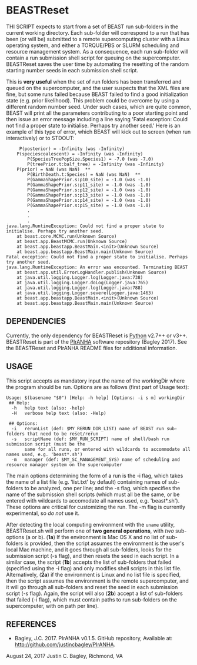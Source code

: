 # BEASTReset

THI SCRIPT expects to start from a set of BEAST run sub-folders in the current working directory. Each sub-folder will correspond to a run that has been (or will be) submitted to a remote supercomputing cluster with a Linux operating system, and either a TORQUE/PBS or SLURM scheduling and resource management system. As a consequence, each run sub-folder will contain a run submission shell script for queuing on the supercomputer. BEASTReset saves the user time by automating the resetting of the random starting number seeds in each submission shell script. 

This is **very useful** when the set of run folders has been transferred and queued on the supercomputer, and the user suspects that the XML files are fine, but some runs failed because BEAST failed to find a good initialization state (e.g. prior likelihood). This problem could be overcome by using a different random number seed. Under such cases, which are quite common, BEAST will print all the parameters contributing to a poor starting point and then issue an error message including a line saying 'Fatal exception: Could not find a proper state to initialise. Perhaps try another seed.' Here is an example of this type of error, which BEAST will kick out to screen (when run interactively) or to STDOUT:
 
```
     P(posterior) = -Infinity (was -Infinity)
	P(speciescoalescent) = -Infinity (was -Infinity)
		P(SpeciesTreePopSize.Species1) = -7.0 (was -7.0)
		P(treePrior.t:balf_tree) = -Infinity (was -Infinity)
	P(prior) = NaN (was NaN)  **
		P(BirthDeath.t:Species) = NaN (was NaN)  **
		P(GammaShapePrior.s:p10_site) = -1.0 (was -1.0)
		P(GammaShapePrior.s:p11_site) = -1.0 (was -1.0)
		P(GammaShapePrior.s:p12_site) = -1.0 (was -1.0)
		P(GammaShapePrior.s:p13_site) = -1.0 (was -1.0)
		P(GammaShapePrior.s:p14_site) = -1.0 (was -1.0)
		P(GammaShapePrior.s:p15_site) = -1.0 (was -1.0)
		.
		.
		.
java.lang.RuntimeException: Could not find a proper state to initialise. Perhaps try another seed.
	at beast.core.MCMC.run(Unknown Source)
	at beast.app.BeastMCMC.run(Unknown Source)
	at beast.app.beastapp.BeastMain.<init>(Unknown Source)
	at beast.app.beastapp.BeastMain.main(Unknown Source)
Fatal exception: Could not find a proper state to initialise. Perhaps try another seed.
java.lang.RuntimeException: An error was encounted. Terminating BEAST
	at beast.app.util.ErrorLogHandler.publish(Unknown Source)
	at java.util.logging.Logger.log(Logger.java:738)
	at java.util.logging.Logger.doLog(Logger.java:765)
	at java.util.logging.Logger.log(Logger.java:788)
	at java.util.logging.Logger.severe(Logger.java:1463)
	at beast.app.beastapp.BeastMain.<init>(Unknown Source)
	at beast.app.beastapp.BeastMain.main(Unknown Source)
```
 
## DEPENDENCIES

Currently, the only dependency for BEASTReset is [Python](https://www.python.org/downloads/) v2.7++ or v3++. BEASTReset is part of the [PIrANHA](https://github.com/justincbagley/PIrANHA) software repository (Bagley 2017). See the BEASTReset and PIrANHA README files for additional information.

## USAGE

This script accepts as mandatory input the name of the workingDir where the program should be run. Options are as follows (first part of Usage text):

```
Usage: $(basename "$0") [Help: -h help] [Options: -i s m] workingDir 
 ## Help:
  -h   help text (also: -help)
  -H   verbose help text (also: -Help)

 ## Options:
  -i   rerunList (def: $MY_RERUN_DIR_LIST) name of BEAST run sub-folders that need to be reset/rerun
  -s   scriptName (def: $MY_RUN_SCRIPT) name of shell/bash run submission script (must be the
       same for all runs, or entered with wildcards to accommodate all names used, e.g. 'beast*.sh')
  -m   manager (def: $MY_SC_MANAGEMENT_SYS) name of scheduling and resource manager system on the supercomputer

```

The main options determining the form of a run is the -i flag, which takes the name of a list file (e.g. 'list.txt' by default) containing names of sub-folders to be analyzed, one per line; and the -s flag, which specifies the name of the submission shell scripts (which must all be the same, or be entered with wildcards to accomodate all names used, e.g. 'beast*.sh'). These options are critical for customizing the run. The -m flag is currently experimental, so _do not_ use it. 

After detecting the local computing environment with the ```uname``` utility, BEASTReset.sh will perform one of **two general operations**, with _two_ sub-options (a or b). (**1a**) If the environment is Mac OS X and no list of sub-folders is provided, then the script assumes the environment is the user's local Mac machine, and it goes through all sub-folders, looks for the submission script (-s flag), and then resets the seed in each script. In a similar case, the script (**1b**) accepts the list of sub-folders that failed (specified using the -i flag) and only modifies shell scripts in this list file. Alternatively, (**2a**) if the environment is Linux and no list file is specified, then the script assumes the environment is the remote supercomputer, and it will go through all sub-folders and reset the seed in each submission script (-s flag). Again, the script will also (**2b**) accept a list of sub-folders that failed (-i flag), which must contain paths to run sub-folders on the supercomputer, with on path per line). 


## REFERENCES

- Bagley, J.C. 2017. PIrANHA v0.1.5. GitHub repository, Available at: <http://github.com/justincbagley/PIrANHA>.

August 24, 2017
Justin C. Bagley, Richmond, VA

